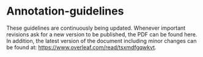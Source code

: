 # Annotation-guidelines

These guidelines are continuously being updated. Whenever important revisions ask for a new version to be published, the PDF can be found here. 
In addition, the latest version of the document including minor changes can be found at: https://www.overleaf.com/read/tsxmdfgqwkvt.
